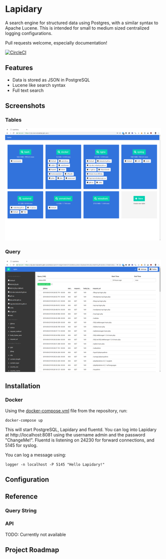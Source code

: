 # Lapidary

A search engine for structured data using Postgres, with a similar syntax to Apache Lucene.  This is intended for small to medium sized centralized logging configurations.

Pull requests welcome, especially documentation!

[![CircleCI](https://circleci.com/gh/theasp/lapidary.svg?style=svg)](https://circleci.com/gh/theasp/lapidary)

## Features

* Data is stored as JSON in PostgreSQL
* Lucene like search syntax
* Full text search

## Screenshots

### Tables
![Tables](screenshots/tables.png)

### Query
![Query](screenshots/query.png)

## Installation

### Docker

Using the [docker-compose.yml](docker-compose.yml) file from the repository, run:
```
docker-compose up
```

This will start PostgreSQL, Lapidary and fluentd.  You can log into Lapidary at http://localhost:8081 using the username admin and the password "ChangeMe!".  Fluentd is listening on 24230 for forward connections, and 5145 for syslog.

You can log a message using:
```
logger -n localhost -P 5145 "Hello Lapidary!"
```


## Configuration

## Reference

### Query String

### API

TODO: Currently not available

## Project Roadmap
